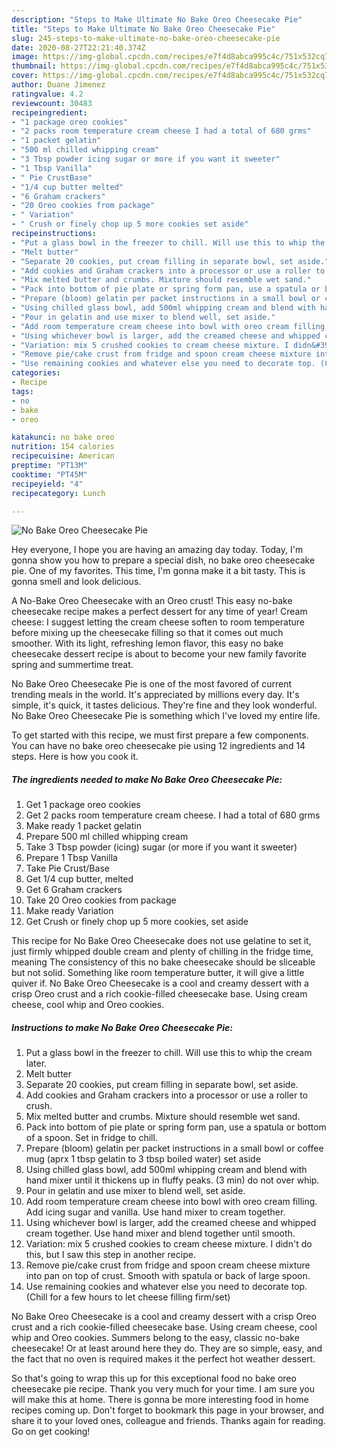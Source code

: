 ```yaml
---
description: "Steps to Make Ultimate No Bake Oreo Cheesecake Pie"
title: "Steps to Make Ultimate No Bake Oreo Cheesecake Pie"
slug: 245-steps-to-make-ultimate-no-bake-oreo-cheesecake-pie
date: 2020-08-27T22:21:40.374Z
image: https://img-global.cpcdn.com/recipes/e7f4d8abca995c4c/751x532cq70/no-bake-oreo-cheesecake-pie-recipe-main-photo.jpg
thumbnail: https://img-global.cpcdn.com/recipes/e7f4d8abca995c4c/751x532cq70/no-bake-oreo-cheesecake-pie-recipe-main-photo.jpg
cover: https://img-global.cpcdn.com/recipes/e7f4d8abca995c4c/751x532cq70/no-bake-oreo-cheesecake-pie-recipe-main-photo.jpg
author: Duane Jimenez
ratingvalue: 4.2
reviewcount: 30483
recipeingredient:
- "1 package oreo cookies"
- "2 packs room temperature cream cheese I had a total of 680 grms"
- "1 packet gelatin"
- "500 ml chilled whipping cream"
- "3 Tbsp powder icing sugar or more if you want it sweeter"
- "1 Tbsp Vanilla"
- " Pie CrustBase"
- "1/4 cup butter melted"
- "6 Graham crackers"
- "20 Oreo cookies from package"
- " Variation"
- " Crush or finely chop up 5 more cookies set aside"
recipeinstructions:
- "Put a glass bowl in the freezer to chill. Will use this to whip the cream later."
- "Melt butter"
- "Separate 20 cookies, put cream filling in separate bowl, set aside."
- "Add cookies and Graham crackers into a processor or use a roller to crush."
- "Mix melted butter and crumbs. Mixture should resemble wet sand."
- "Pack into bottom of pie plate or spring form pan, use a spatula or bottom of a spoon. Set in fridge to chill."
- "Prepare (bloom) gelatin per packet instructions in a small bowl or coffee mug (aprx 1 tbsp gelatin to 3 tbsp boiled water) set aside"
- "Using chilled glass bowl, add 500ml whipping cream and blend with hand mixer until it thickens up in fluffy peaks. (3 min) do not over whip."
- "Pour in gelatin and use mixer to blend well, set aside."
- "Add room temperature cream cheese into bowl with oreo cream filling. Add icing sugar and vanilla. Use hand mixer to cream together."
- "Using whichever bowl is larger, add the creamed cheese and whipped cream together. Use hand mixer and blend together until smooth."
- "Variation: mix 5 crushed cookies to cream cheese mixture. I didn&#39;t do this, but I saw this step in another recipe."
- "Remove pie/cake crust from fridge and spoon cream cheese mixture into pan on top of crust. Smooth with spatula or back of large spoon."
- "Use remaining cookies and whatever else you need to decorate top. (Chill for a few hours to let cheese filling firm/set)"
categories:
- Recipe
tags:
- no
- bake
- oreo

katakunci: no bake oreo 
nutrition: 154 calories
recipecuisine: American
preptime: "PT13M"
cooktime: "PT45M"
recipeyield: "4"
recipecategory: Lunch

---
```



![No Bake Oreo Cheesecake Pie](https://img-global.cpcdn.com/recipes/e7f4d8abca995c4c/751x532cq70/no-bake-oreo-cheesecake-pie-recipe-main-photo.jpg)

Hey everyone, I hope you are having an amazing day today. Today, I'm gonna show you how to prepare a special dish, no bake oreo cheesecake pie. One of my favorites. This time, I'm gonna make it a bit tasty. This is gonna smell and look delicious.

A No-Bake Oreo Cheesecake with an Oreo crust! This easy no-bake cheesecake recipe makes a perfect dessert for any time of year! Cream cheese: I suggest letting the cream cheese soften to room temperature before mixing up the cheesecake filling so that it comes out much smoother. With its light, refreshing lemon flavor, this easy no bake cheesecake dessert recipe is about to become your new family favorite spring and summertime treat.

No Bake Oreo Cheesecake Pie is one of the most favored of current trending meals in the world. It's appreciated by millions every day. It's simple, it's quick, it tastes delicious. They're fine and they look wonderful. No Bake Oreo Cheesecake Pie is something which I've loved my entire life.


To get started with this recipe, we must first prepare a few components. You can have no bake oreo cheesecake pie using 12 ingredients and 14 steps. Here is how you cook it.

<!--inarticleads1-->

##### The ingredients needed to make No Bake Oreo Cheesecake Pie:

1. Get 1 package oreo cookies
1. Get 2 packs room temperature cream cheese. I had a total of 680 grms
1. Make ready 1 packet gelatin
1. Prepare 500 ml chilled whipping cream
1. Take 3 Tbsp powder (icing) sugar (or more if you want it sweeter)
1. Prepare 1 Tbsp Vanilla
1. Take  Pie Crust/Base
1. Get 1/4 cup butter, melted
1. Get 6 Graham crackers
1. Take 20 Oreo cookies from package
1. Make ready  Variation
1. Get  Crush or finely chop up 5 more cookies, set aside


This recipe for No Bake Oreo Cheesecake does not use gelatine to set it, just firmly whipped double cream and plenty of chilling in the fridge time, meaning The consistency of this no bake cheesecake should be sliceable but not solid. Something like room temperature butter, it will give a little quiver if. No Bake Oreo Cheesecake is a cool and creamy dessert with a crisp Oreo crust and a rich cookie-filled cheesecake base. Using cream cheese, cool whip and Oreo cookies. 

<!--inarticleads2-->

##### Instructions to make No Bake Oreo Cheesecake Pie:

1. Put a glass bowl in the freezer to chill. Will use this to whip the cream later.
1. Melt butter
1. Separate 20 cookies, put cream filling in separate bowl, set aside.
1. Add cookies and Graham crackers into a processor or use a roller to crush.
1. Mix melted butter and crumbs. Mixture should resemble wet sand.
1. Pack into bottom of pie plate or spring form pan, use a spatula or bottom of a spoon. Set in fridge to chill.
1. Prepare (bloom) gelatin per packet instructions in a small bowl or coffee mug (aprx 1 tbsp gelatin to 3 tbsp boiled water) set aside
1. Using chilled glass bowl, add 500ml whipping cream and blend with hand mixer until it thickens up in fluffy peaks. (3 min) do not over whip.
1. Pour in gelatin and use mixer to blend well, set aside.
1. Add room temperature cream cheese into bowl with oreo cream filling. Add icing sugar and vanilla. Use hand mixer to cream together.
1. Using whichever bowl is larger, add the creamed cheese and whipped cream together. Use hand mixer and blend together until smooth.
1. Variation: mix 5 crushed cookies to cream cheese mixture. I didn&#39;t do this, but I saw this step in another recipe.
1. Remove pie/cake crust from fridge and spoon cream cheese mixture into pan on top of crust. Smooth with spatula or back of large spoon.
1. Use remaining cookies and whatever else you need to decorate top. (Chill for a few hours to let cheese filling firm/set)


No Bake Oreo Cheesecake is a cool and creamy dessert with a crisp Oreo crust and a rich cookie-filled cheesecake base. Using cream cheese, cool whip and Oreo cookies. Summers belong to the easy, classic no-bake cheesecake! Or at least around here they do. They are so simple, easy, and the fact that no oven is required makes it the perfect hot weather dessert. 

So that's going to wrap this up for this exceptional food no bake oreo cheesecake pie recipe. Thank you very much for your time. I am sure you will make this at home. There is gonna be more interesting food in home recipes coming up. Don't forget to bookmark this page in your browser, and share it to your loved ones, colleague and friends. Thanks again for reading. Go on get cooking!
